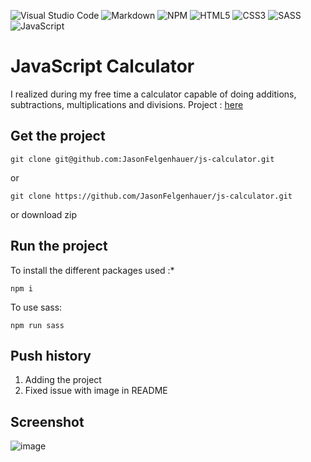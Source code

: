 ![Visual Studio Code](https://img.shields.io/badge/Visual%20Studio%20Code-0078d7.svg?style=for-the-badge&logo=visual-studio-code&logoColor=white) ![Markdown](https://img.shields.io/badge/markdown-%23000000.svg?style=for-the-badge&logo=markdown&logoColor=white) ![NPM](https://img.shields.io/badge/NPM-%23000000.svg?style=for-the-badge&logo=npm&logoColor=white) ![HTML5](https://img.shields.io/badge/html5-%23E34F26.svg?style=for-the-badge&logo=html5&logoColor=white) ![CSS3](https://img.shields.io/badge/css3-%231572B6.svg?style=for-the-badge&logo=css3&logoColor=white) ![SASS](https://img.shields.io/badge/SASS-hotpink.svg?style=for-the-badge&logo=SASS&logoColor=white) ![JavaScript](https://img.shields.io/badge/javascript-%23323330.svg?style=for-the-badge&logo=javascript&logoColor=%23F7DF1E)

# JavaScript Calculator

I realized during my free time a calculator capable of doing additions, subtractions, multiplications and divisions.
Project : [here](http://calculator.jason-fel.be)

## Get the project

```
git clone git@github.com:JasonFelgenhauer/js-calculator.git
```

or

```
git clone https://github.com/JasonFelgenhauer/js-calculator.git
```

or download zip

## Run the project

To install the different packages used :\*

```
npm i
```

To use sass:

```
npm run sass
```

## Push history

1. Adding the project
2. Fixed issue with image in README

## Screenshot

![image](https://media.discordapp.net/attachments/767431513016500235/1122268172679118999/image.png?width=720&height=375)
